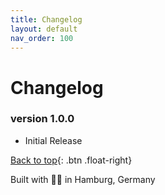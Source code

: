 ```yaml
---
title: Changelog
layout: default
nav_order: 100
---
```


# Changelog

### version 1.0.0
- Initial Release

[Back to top](#top){: .btn .float-right}

<div class="footer-info">
  <span class="connection-status">Built with 💙🧡 in Hamburg, Germany</span>
</div>

<link rel="stylesheet" href="{{ '/assets/css/general.css' | relative_url }}">